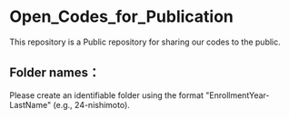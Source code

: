 # Open_Codes_for_Publication
This repository is a Public repository for sharing our codes to the public.

## Folder names：
Please create an identifiable folder using the format "EnrollmentYear-LastName" (e.g., 24-nishimoto).
